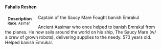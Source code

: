 #### Fahalis Reshen

<div class="well" style="float:left; padding:4px 8px 4px 8px; margin-right:12px; margin-bottom: 0px">
    <strong>Description</strong><br>
    <small>
        <strong>Race</strong>: Asimar<br>
        <!-- <strong>Class</strong>: Cleric<br> -->
        <!-- <strong>Background</strong>: Sage<br> -->
        <!-- <strong>Alignment</strong>: Chaotic Good<br> -->
        <!-- <strong>Age</strong>: 40<br> -->
        <!-- <strong>Height</strong>: 3'8"<br> -->
        <!-- <strong>Weight</strong>: 40 lbs<br> -->
        <!-- <strong>Favored Weapon</strong> Abacus<br> -->
        <!-- <strong>Favored Skills</strong> Potion making<br> -->
    </small>
</div>


Captain of the Saucy Mare
Fought banish Emrakul


Ancient Aasimar who once helped to banish Emrakul from the planes. He now sails around the world on his ship, The Saucy Mare (w/ a crew of grown robots), delivering supplies to the needy.
573 years old.
Helped banish Emrukal.
